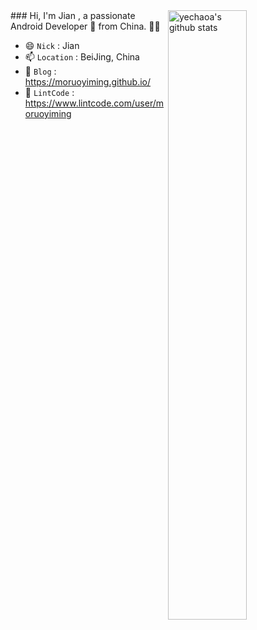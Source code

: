 
<img align="right" alt="yechaoa's github stats" width="50%" src="https://github-readme-stats.vercel.app/api?username=moruoyiming&show_icons=true">
### Hi, I'm Jian , a passionate Android Developer 🚀 from China. 🌸🌸

- 😄 `Nick` : Jian
- 📫 `Location` : BeiJing, China
- 🚀 `Blog` : https://moruoyiming.github.io/
- 🎯 `LintCode` : https://www.lintcode.com/user/moruoyiming
